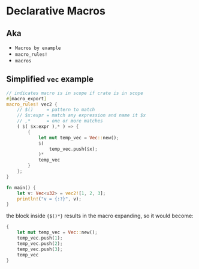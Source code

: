 # Declarative Macros
## Aka
- `Macros by example`
- `macro_rules!`
- `macros`

## Simplified `vec` example
```rust
// indicates macro is in scope if crate is in scope
#[macro_export]
macro_rules! vec2 {
    // $()     = pattern to match
    // $x:expr = match any expression and name it $x
    // ,*      = one or more matches
    ( $( $x:expr ),* ) => {
        {
            let mut temp_vec = Vec::new();
            $(
                temp_vec.push($x);
            )*
            temp_vec
        }
    };
}

fn main() {
    let v: Vec<u32> = vec2![1, 2, 3];
    println!("v = {:?}", v);
}
```
the block inside `{$()*}` results in the macro expanding, so it would become:
```rust
{
    let mut temp_vec = Vec::new();
    temp_vec.push(1);
    temp_vec.push(2);
    temp_vec.push(3);
    temp_vec
}
```

